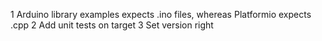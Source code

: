1 Arduino library examples expects .ino files, whereas Platformio expects .cpp
2 Add unit tests on target
3 Set version right
